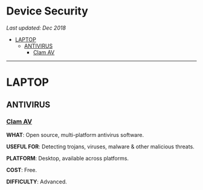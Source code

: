 # Device Security

*Last updated: Dec 2018*

* [LAPTOP](#laptop)
  * [ANTIVIRUS](#antivirus)
    * [Clam AV](#clam-av)

* * *

# LAPTOP

## ANTIVIRUS

### **[Clam AV](https://www.clamav.net/)** 

**WHAT**: Open source, multi-platform antivirus software. 

**USEFUL FOR**: Detecting trojans, viruses, malware & other malicious threats.

**PLATFORM**: Desktop, available across platforms.

**COST**: Free.

**DIFFICULTY**: Advanced.
